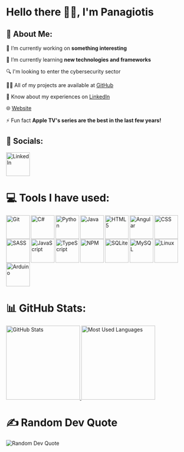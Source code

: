 # Hello there 👋🏼, I'm Panagiotis

## 💫 About Me:

🔭 I’m currently working on **something interesting**

🌱 I’m currently learning **new technologies and frameworks**

🔍 I'm looking to enter the cybersecurity sector

<!-- 👯 I’m looking to collaborate on  -->

<!-- 🤝 I’m looking for help with  -->

👨‍💻 All of my projects are available at [GitHub](https://github.com/Panagiotis-Sklidas)

📄 Know about my experiences on [LinkedIn](https://linkedin.com/in/panagiotis-sklidas)

🌐 [Website](https://sklidasdev.gr/home)


<!-- 📝 I regularly write articles on  -->

<!-- 💬 Ask me about  -->

⚡ Fun fact **Apple TV's series are the best in the last few years!**

## 💬 Socials:
<a href='https://linkedin.com/in/panagiotis-sklidas'>
  <img width=64px alt='LinkedIn' src='https://cdn.jsdelivr.net/gh/devicons/devicon@latest/icons/linkedin/linkedin-original.svg'>
</a>

# 💻 Tools I have used:
<!-- Tools - Languages - Frameworks - Database -->
<img width=64px align="left" alt='Git' src='https://cdn.jsdelivr.net/gh/devicons/devicon@latest/icons/git/git-original.svg'/>
<img width=64px align="left" alt='C#' src='https://cdn.jsdelivr.net/gh/devicons/devicon@latest/icons/csharp/csharp-original.svg'/>
<img width=64px align="left" alt='Python' src='https://cdn.jsdelivr.net/gh/devicons/devicon@latest/icons/python/python-original.svg'/>
<img width=64px align="left" alt='Java' src='https://cdn.jsdelivr.net/gh/devicons/devicon@latest/icons/java/java-original.svg'/>
<img width=64px align="left" alt='HTML5' src='https://cdn.jsdelivr.net/gh/devicons/devicon@latest/icons/html5/html5-original.svg'/>
<img width=64px align="left" alt='Angular' src='https://cdn.jsdelivr.net/gh/devicons/devicon@latest/icons/angular/angular-original.svg'/>
<img width=64px align="left" alt='CSS' src='https://cdn.jsdelivr.net/gh/devicons/devicon@latest/icons/css3/css3-original.svg'/>
<img width=64px align="left" alt='SASS' src='https://cdn.jsdelivr.net/gh/devicons/devicon@latest/icons/sass/sass-original.svg'/>
<img width=64px align="left" alt='JavaScript' src='https://cdn.jsdelivr.net/gh/devicons/devicon@latest/icons/javascript/javascript-original.svg'/>
<img width=64px align="left" alt='TypeScript' src='https://cdn.jsdelivr.net/gh/devicons/devicon@latest/icons/typescript/typescript-original.svg'/>
<img width=64px align="left" alt='NPM' src='https://cdn.jsdelivr.net/gh/devicons/devicon@latest/icons/npm/npm-original-wordmark.svg'/>
<img width=64px align="left" alt='SQLite' src='https://cdn.jsdelivr.net/gh/devicons/devicon@latest/icons/sqlite/sqlite-original.svg'/>
<img width=64px align="left" alt='MySQL' src='https://cdn.jsdelivr.net/gh/devicons/devicon@latest/icons/mysql/mysql-original.svg'/>
<img width=64px align="left" alt='Linux' src='https://cdn.jsdelivr.net/gh/devicons/devicon@latest/icons/linux/linux-original.svg'/>
<img width=64px alt='Arduino' src='https://cdn.jsdelivr.net/gh/devicons/devicon@latest/icons/arduino/arduino-original.svg'/>

# 📊 GitHub Stats:
<a href="https://github.com/anuraghazra/github-readme-stats">
  <img height=200 alt='GitHub Stats' src="https://github-readme-stats.vercel.app/api?username=panagiotis-sklidas&show_icons=true&theme=tokyonight" />
</a>
<a href="https://github.com/anuraghazra/github-readme-stats">
  <img height=200 alt='Most Used Languages' src="https://github-readme-stats.vercel.app/api/top-langs/?username=panagiotis-sklidas&theme=tokyonight&languages_count=10&layout=compact&card_width=320" />
</a>

# ✍️ Random Dev Quote
![Random Dev Quote](https://quotes-github-readme.vercel.app/api?type=horizontal&theme=tokyonight)
